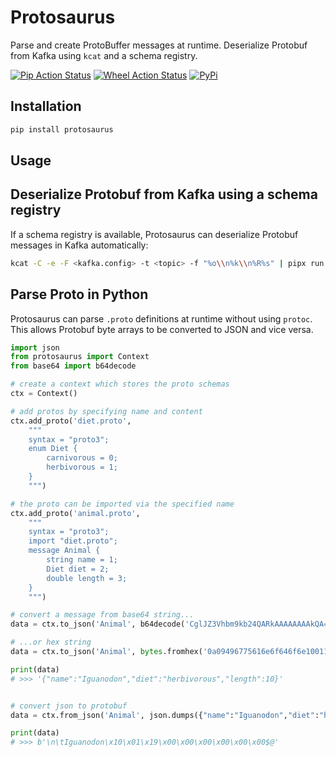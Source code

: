 # Protosaurus

Parse and create ProtoBuffer messages at runtime. Deserialize Protobuf from Kafka using `kcat` and a schema registry.

[![Pip Action Status][actions-pip-badge]][actions-pip-link]
[![Wheel Action Status][actions-wheels-badge]][actions-wheels-link]
[![PyPi][pypi-badge]][pypi-link]


[actions-pip-link]:        https://github.com/oberbichler/protosaurus/actions?query=workflow%3APip
[actions-pip-badge]:       https://github.com/oberbichler/protosaurus/workflows/Pip/badge.svg
[actions-wheels-link]:     https://github.com/oberbichler/protosaurus/actions?query=workflow%3AWheels
[actions-wheels-badge]:    https://github.com/oberbichler/protosaurus/workflows/Wheels/badge.svg
[pypi-link]:               https://pypi.org/project/protosaurus/
[pypi-badge]:              https://img.shields.io/pypi/v/protosaurus

## Installation

```bash
pip install protosaurus
```

## Usage

## Deserialize Protobuf from Kafka using a schema registry

If a schema registry is available, Protosaurus can deserialize Protobuf messages in Kafka automatically:

```bash
kcat -C -e -F <kafka.config> -t <topic> -f "%o\\n%k\\n%R%s" | pipx run protosaurus - --schema-registry <url>
```

## Parse Proto in Python

Protosaurus can parse `.proto` definitions at runtime without using `protoc`. This allows Protobuf byte arrays to be converted to JSON and vice versa.

```python
import json
from protosaurus import Context
from base64 import b64decode

# create a context which stores the proto schemas
ctx = Context()

# add protos by specifying name and content
ctx.add_proto('diet.proto',
    """
    syntax = "proto3";
    enum Diet {
        carnivorous = 0;
        herbivorous = 1;
    }
    """)

# the proto can be imported via the specified name
ctx.add_proto('animal.proto',
    """
    syntax = "proto3";
    import "diet.proto";
    message Animal {
        string name = 1;
        Diet diet = 2;
        double length = 3;
    }
    """)

# convert a message from base64 string...
data = ctx.to_json('Animal', b64decode('CglJZ3Vhbm9kb24QARkAAAAAAAAkQA=='))

# ...or hex string
data = ctx.to_json('Animal', bytes.fromhex('0a09496775616e6f646f6e1001190000000000002440'))

print(data)
# >>> '{"name":"Iguanodon","diet":"herbivorous","length":10}'


# convert json to protobuf
data = ctx.from_json('Animal', json.dumps({"name":"Iguanodon","diet":"herbivorous","length":10}))

print(data)
# >>> b'\n\tIguanodon\x10\x01\x19\x00\x00\x00\x00\x00\x00$@'
```
